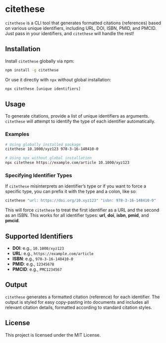 # citethese

`citethese` is a CLI tool that generates formatted citations (references) based on various unique identifiers, including URL, DOI, ISBN, PMID, and PMCID. Just pass in your identifiers, and `citethese` will handle the rest!

## Installation

Install `citethese` globally via npm:

```bash
npm install -g citethese
```

Or use it directly with `npx` without global installation:

```bash
npx citethese [unique identifiers]
```

## Usage

To generate citations, provide a list of unique identifiers as arguments. `citethese` will attempt to identify the type of each identifier automatically.

### Examples

```bash
# Using globally installed package
citethese 10.1000/xyz123 978-3-16-148410-0

# Using npx without global installation
npx citethese https://example.com/article 10.1000/xyz123
```

### Specifying Identifier Types

If `citethese` misinterprets an identifier’s type or if you want to force a specific type, you can prefix it with the type and a colon, like so:

```bash
citethese "url: https://doi.org/10.xyz123" "isbn: 978-3-16-148410-0"
```

This will force `citethese` to treat the first identifier as a URL and the second as an ISBN. This works for all identifier types: **url**, **doi**, **isbn**, **pmid**, and **pmcid**.

## Supported Identifiers

-   **DOI**: e.g., `10.1000/xyz123`
-   **URL**: e.g., `https://example.com/article`
-   **ISBN**: e.g., `978-3-16-148410-0`
-   **PMID**: e.g., `12345678`
-   **PMCID**: e.g., `PMC1234567`

## Output

`citethese` generates a formatted citation (reference) for each identifier. The output is styled for easy copy-pasting into documents and includes all relevant citation details, formatted according to standard citation styles.

## License

This project is licensed under the MIT License.

